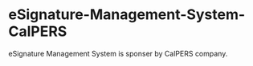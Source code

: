 # eSignature-Management-System-CalPERS
eSignature Management System is sponser by CalPERS company. 
